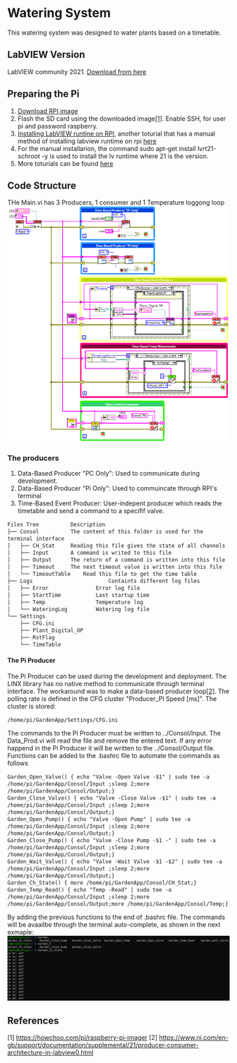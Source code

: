 # Watering System
This watering system was designed to water plants based on a timetable.
## LabVIEW Version
LabVIEW community 2021. [Download from here](https://www.ni.com/en-gb/support/downloads/software-products/download.labview-community.html)
## Preparing the Pi
1. [Download RPI image](https://downloads.raspberrypi.org/raspios_lite_armhf/images/raspios_lite_armhf-2021-05-28/)
2. Flash the SD card using the downloaded image[[1]](#1). Enable SSH, for user pi and password raspberry.
3. [Installing LabVIEW runtine on RPI](https://www.labviewmakerhub.com/doku.php?id=learn:tutorials:libraries:linx:3-0:raspberry-pi-setup), another toturial that has a manual method of installing labview runtime on rpi [here](https://www.mediamongrels.com/make-ing-with-labview-raspberry-pi-part-3-raspberry-pi-setup/)
4.  For the manual installarion, the command sudo apt-get install lvrt21-schroot -y is used to install the lv runtime where 21 is the version.
5.  More toturials can be found [here](https://www.labviewmakerhub.com/doku.php?id=learn:tutorials:libraries:linx:3-0)

## Code Structure
THe Main.vi has 3 Producers, 1 consumer and 1 Temperature loggong loop
![Sw_Arch](Document/img/Sw_Architecture.PNG)
### The producers
1. Data-Based Producer "PC Only": Used to communicate during development.
2. Data-Based Producer "Pi Only": Used to commuincate through RPI's terminal 
3. Time-Based Event Producer: User-indepent producer which reads the timetable and send a command to a specifif valve.
```consol
Files Tree			Description
├── Consol			The content of this folder is used for the terminal interface
│	├── CH_Stat		Reading this file gives the state of all channels
│	├── Input		A command is writed to this file
│	├── Output		The return of a command is written into this file
│	├── Timeout		The next timeout value is written into this file
│	└── TimeoutTable	Read this file to get the time table
├── Logs                        Containts different log files
│	├── Error               Error log file
│	├── StartTime           Last startup time
│	├── Temp                Temperature log
│	└── WateringLog         Watering log file
└── Settings
 	├── CFG.ini
	├── Plant_Digital_OP
	├── RstFlag
	└── TimeTable
```
#### The Pi Producer
The Pi Producer can be used during the development and deployment. The LINX library has no native method to communicate through terminal interface. The workaround was to make a data-based producer loop[[2]](#2). The polling rate is defined in the CFG cluster "Producer_PI Speed [ms]". The cluster is stored:

	/home/pi/GardenApp/Settings/CFG.ini

The commands to the Pi Producer must be written to ../Consol/Input. The Data_Prod.vi will read the file and remove the entered text. If any error happend in the Pi Producer it will be written to the ../Consol/Output file. Functions can be added to the .bashrc file to automate the commands as follows

```consol
Garden_Open_Valve() { echo "Valve -Open Valve -$1" | sudo tee -a /home/pi/GardenApp/Consol/Input ;sleep 2;more /home/pi/GardenApp/Consol/Output;}
Garden_Close_Valve() { echo "Valve -Close Valve -$1" | sudo tee -a /home/pi/GardenApp/Consol/Input ;sleep 2;more /home/pi/GardenApp/Consol/Output;}
Garden_Open_Pump() { echo "Valve -Open Pump" | sudo tee -a /home/pi/GardenApp/Consol/Input ;sleep 2;more /home/pi/GardenApp/Consol/Output;}
Garden_Close_Pump() { echo "Valve -Close Pump -$1 -" | sudo tee -a /home/pi/GardenApp/Consol/Input ;sleep 2;more /home/pi/GardenApp/Consol/Output;}
Garden_Wait_Valve() { echo "Valve -Wait Valve -$1 -$2" | sudo tee -a /home/pi/GardenApp/Consol/Input ;sleep 2;more /home/pi/GardenApp/Consol/Output;}
Garden_Ch_State() { more /home/pi/GardenApp/Consol/CH_Stat;}
Garden_Temp_Read() { echo "Temp -Read" | sudo tee -a /home/pi/GardenApp/Consol/Input ;sleep 2;more /home/pi/GardenApp/Consol/Output;more /home/pi/GardenApp/Consol/Temp;}                  
```
By adding the previous functions to the end of .bashrc file. The commands will be avaailbe through the terminal auto-complete, as shown in the next exmaple:
![TerCommands](Document/img/TerminalCommands.PNG)

## References
<a id="1">[1]</a>
https://howchoo.com/pi/raspberry-pi-imager
<a id="2">[2]</a>
https://www.ni.com/en-gb/support/documentation/supplemental/21/producer-consumer-architecture-in-labview0.html
